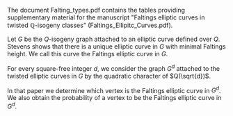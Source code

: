 The document Falting_types.pdf contains the tables providing supplementary material for the manuscript "Faltings elliptic curves in twisted $\mathbb Q$-isogeny classes" (Faltings_Ellipitc_Curves.pdf).

Let $G$ be the $Q$-isogeny graph attached to an elliptic curve defined over $Q$.
Stevens shows that there is a unique elliptic curve in $G$ with minimal Faltings height. 
We call this curve the Faltings elliptic curve in $G$.

For every square-free integer $d$, we consider the graph $G^d$
attached to the twisted elliptic curves in $G$ 
by the quadratic character of $Q(\sqrt{d})$.

In that paper we determine which vertex is the Faltings elliptic curve in $G^d$. 
We also obtain the probability of a vertex to be the Faltings elliptic curve in $G^d$. 
